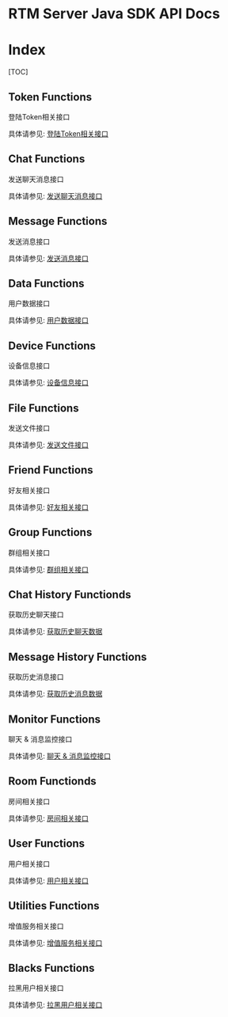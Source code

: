 # RTM Server Java SDK API Docs

# Index

[TOC]

## Token Functions

登陆Token相关接口

具体请参见: [登陆Token相关接口](TokenAPI.md)


## Chat Functions

发送聊天消息接口

具体请参见: [发送聊天消息接口](ChatAPI.md)


## Message Functions

发送消息接口

具体请参见: [发送消息接口](MessageAPI.md)


## Data Functions

用户数据接口

具体请参见: [用户数据接口](DataAPI.md)


## Device Functions

设备信息接口

具体请参见: [设备信息接口](DeviceAPI.md)


## File Functions

发送文件接口

具体请参见: [发送文件接口](FileAPI.md)


## Friend Functions

好友相关接口

具体请参见: [好友相关接口](FriendAPI.md)


## Group Functions

群组相关接口

具体请参见: [群组相关接口](GroupAPI.md)


## Chat History Functionds

获取历史聊天接口

具体请参见: [获取历史聊天数据](HistoryChatAPI.md)


## Message History Functions

获取历史消息接口

具体请参见: [获取历史消息数据](HistoryMessageAP.md)


## Monitor Functions

聊天 & 消息监控接口

具体请参见: [聊天 & 消息监控接口](ListeningAPI.md)


## Room Functionds

房间相关接口

具体请参见: [房间相关接口](RoomAPI.md)


## User Functions

用户相关接口

具体请参见: [用户相关接口](UserAPI.md)


## Utilities Functions

增值服务相关接口

具体请参见: [增值服务相关接口](UtilitiesAPI.md)


## Blacks Functions

拉黑用户相关接口

具体请参见: [拉黑用户相关接口](BlacklistAPI.md)